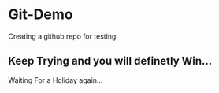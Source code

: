 # Git-Demo
Creating a github repo for testing

## Keep Trying and you will definetly Win...
Waiting For a Holiday again...